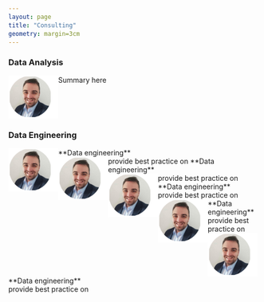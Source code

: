 ```yaml
---
layout: page
title: "Consulting"
geometry: margin=3cm
---
```



### Data Analysis
<img src="/images/RL-photo.png" align="left" width="100px"/> 

Summary here

<br> 

<br clear="left"/>


### Data Engineering
<img src="/images/RL-photo.png" align="left" width="100px"/> 
**Data engineering** <br>
provide best practice on

<img src="/images/RL-photo.png" align="left" width="100px"/> 
**Data engineering** <br>
provide best practice on

<img src="/images/RL-photo.png" align="left" width="100px"/> 
**Data engineering** <br>
provide best practice on

<img src="/images/RL-photo.png" align="left" width="100px"/> 
**Data engineering** <br>
provide best practice on

<img src="/images/RL-photo.png" align="left" width="100px"/> 
**Data engineering** <br>
provide best practice on

